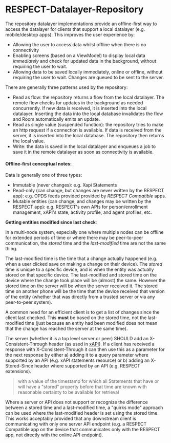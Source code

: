 # RESPECT-Datalayer-Repository

The repository datalayer implementations provide an offline-first way to access the datalayer for
clients that support a local datalayer (e.g. mobile/desktop apps). This improves the user experience 
by:
* Allowing the user to access data whilst offline when there is no connectivity
* Enabling screens (based on a ViewModel) to display local data _immediately_ and check for updated
  data in the background, without requiring the user to wait.
* Allowing data to be saved locally immediately, online or offline, without requiring the user to 
  wait. Changes are queued to be sent to the server.

There are generally three patterns used by the repository:
* Read as flow: the repository returns a flow from the local datalayer. The remote flow checks for
  updates in the background as needed concurrently. If new data is received, it is inserted into the
  local datalayer. Inserting the data into the local database invalidates the flow and Room 
  automatically emits an update.
* Read as single value (suspended function): the repository tries to make an http request if a 
  connection is available. If data is received from the server, it is inserted into the local 
  database. The repository then returns the local value.
* Write: the data is saved in the local datalayer and enqueues a job to save it in the remote 
  datalayer as soon as connectivity is available.

#### Offline-first conceptual notes:

Data is generally one of three types:

* Immutable (never changes): e.g. Xapi Statements
* Read-only (can change, but changes are never written by the RESPECT app): e.g. OPDS feeds provided
  provided by _RESPECT Compatible_ apps.
* Mutable entities (can change, and changes may be written by the RESPECT app): e.g. RESPECT's own
  APIs for person/enrollment management, xAPI's state, activity profile, and agent profiles, etc.

**Getting entities modified since last check**:

In a multi-node system, especially one where multiple nodes can be offline for extended periods of
time or where there may be peer-to-peer communication, the _stored_ time and the _last-modified_
time are not the same thing.

The last-modified time is the time that a change actually happened (e.g. when a user clicked save
on making a change on their device). The _stored_ time is unique to a specific device, and is when the
entity was actually stored on that specific device. The last-modified and stored time on the
device where the change took place will be (almost) the same. However the stored time on the server
will be when the server received it. The stored time on another phone will be the time that the
device received that version of the entity (whether that was directly from a trusted server or via
any peer-to-peer system).

A common need for an efficient client is to get a list of changes since the client last checked.
This **must** be based on the stored time, not the last-modified time (just because an entity had
been modified does not mean that the change has reached the server at the same time).

The server (whether it is a top level server or peer) SHOULD add an X-Consistent-Through header
(as used in [xAPI](https://github.com/adlnet/xAPI-Spec/blob/master/xAPI-Communication.md#requirements-4)). If a client has received a response with X-Consistent-Through it can then
use this as a parameter for the next response by either a) adding it to a query parameter where
supported by an API (e.g. xAPI statements resource) or b) adding an X-Stored-Since header where
supported by an API (e.g. RESPECT extensions).
> with a value of the timestamp for which all Statements that have or will have a "stored" property before that time are known with reasonable certainty to be available for retrieval

Where a server or API does not support or recognize the difference between a stored time and a
last-modified time, a "quirks mode" approach can be used where the last-modified header is set using
the stored time. This works acceptably provided that any downstream client is communicating with
only one server API endpoint (e.g. a RESPECT Compatible app on the device that communicates only
with the RESPECT app, not directly with the online API endpoint).
